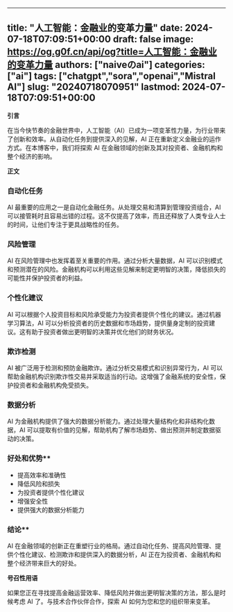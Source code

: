 
---
title: "人工智能：金融业的变革力量"
date: 2024-07-18T07:09:51+00:00
draft: false
image: https://og.g0f.cn/api/og?title=人工智能：金融业的变革力量
authors: ["naiveのai"]
categories: ["ai"]
tags: ["chatgpt","sora","openai","Mistral AI"]
slug: "20240718070951"
lastmod: 2024-07-18T07:09:51+00:00
---
**引言**

在当今快节奏的金融世界中，人工智能（AI）已成为一项变革性力量，为行业带来了创新和效率。从自动化任务到提供深入的见解，AI 正在重新定义金融业的运作方式。在本博客中，我们将探索 AI 在金融领域的创新及其对投资者、金融机构和整个经济的影响。

**正文**

### 自动化任务

AI 最重要的应用之一是自动化金融任务。从处理交易和清算到管理投资组合，AI 可以接管耗时且容易出错的过程。这不仅提高了效率，而且还释放了人类专业人士的时间，让他们专注于更具战略性的任务。

### 风险管理

AI 在风险管理中也发挥着至关重要的作用。通过分析大量数据，AI 可以识别模式和预测潜在的风险。金融机构可以利用这些见解来制定更明智的决策，降低损失的可能性并保护投资者的利益。

### 个性化建议

AI 可以根据个人投资目标和风险承受能力为投资者提供个性化的建议。通过机器学习算法，AI 可以分析投资者的历史数据和市场趋势，提供量身定制的投资建议。这有助于投资者做出更明智的决策并优化他们的财务状况。

### 欺诈检测

AI 被广泛用于检测和预防金融欺诈。通过分析交易模式和识别异常行为，AI 可以帮助金融机构识别欺诈性交易并采取适当的行动。这增强了金融系统的安全性，保护投资者和金融机构免受损失。

### 数据分析

AI 为金融机构提供了强大的数据分析能力。通过处理大量结构化和非结构化数据，AI 可以提取有价值的见解，帮助机构了解市场趋势、做出预测并制定数据驱动的决策。

### 好处和优势**

* 提高效率和准确性
* 降低风险和损失
* 为投资者提供个性化建议
* 增强安全性
* 提供强大的数据分析能力

### 结论**

AI 在金融领域的创新正在重塑行业的格局。通过自动化任务、提高风险管理、提供个性化建议、检测欺诈和提供深入的数据分析，AI 正在为投资者、金融机构和整个经济带来巨大的好处。

**号召性用语**

如果您正在寻找提高金融运营效率、降低风险并做出更明智决策的方法，那么是时候考虑 AI 了。与技术合作伙伴合作，探索 AI 如何为您和您的组织带来变革。